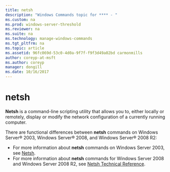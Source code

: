 ```yaml
---
title: netsh
description: "Windows Commands topic for **** - "
ms.custom: na
ms.prod: windows-server-threshold
ms.reviewer: na
ms.suite: na
ms.technology: manage-windows-commands
ms.tgt_pltfrm: na
ms.topic: article
ms.assetid: 96fc069d-53c0-4d0a-9f7f-f9f3d49a02bd carmonmills
author: coreyp-at-msft
ms.author: coreyp
manager: dongill
ms.date: 10/16/2017
---
```


# netsh



**Netsh** is a command-line scripting utility that allows you to, either locally or remotely, display or modify the network configuration of a currently running computer.

There are functional differences between **netsh** commands on Windows Server® 2003, Windows Server® 2008, and Windows Server® 2008 R2:
-   For more information about **netsh** commands on Windows Server 2003, see [Netsh](https://technet.microsoft.com/library/cc779693(v=ws.10).aspx).
-   For more information about **netsh** commands for Windows Server 2008 and Windows Server 2008 R2, see [Netsh Technical Reference](https://technet.microsoft.com/library/cc754753(v=ws.10).aspx).